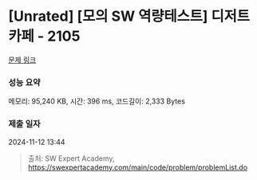 # [Unrated] [모의 SW 역량테스트] 디저트 카페 - 2105 

[문제 링크](https://swexpertacademy.com/main/code/problem/problemDetail.do?contestProbId=AV5VwAr6APYDFAWu) 

### 성능 요약

메모리: 95,240 KB, 시간: 396 ms, 코드길이: 2,333 Bytes

### 제출 일자

2024-11-12 13:44



> 출처: SW Expert Academy, https://swexpertacademy.com/main/code/problem/problemList.do
